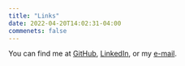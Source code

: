 ```yaml
---
title: "Links"
date: 2022-04-20T14:02:31-04:00
commenets: false
---
```


You can find me at [GitHub](https://github.com/sgheinze), [LinkedIn](https://www.linkedin.com/in/stefangheinze/), or my [e-mail](mailto:stefan.g.heinze@gmail.com).
